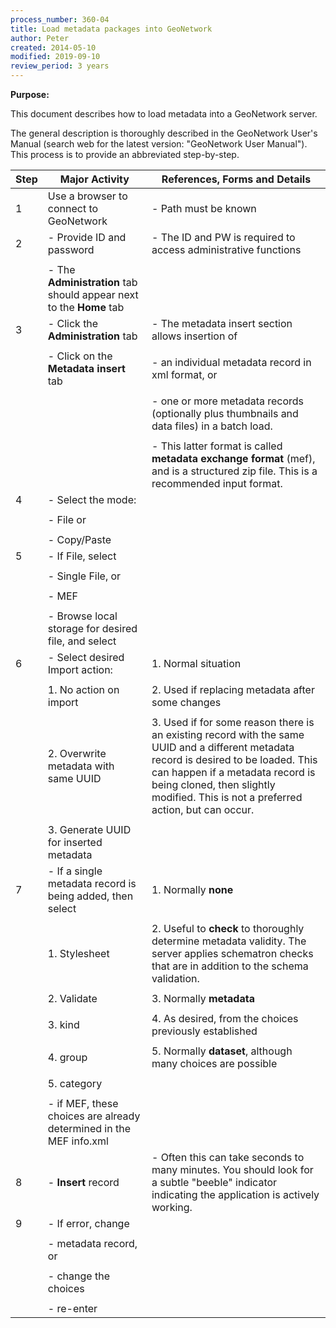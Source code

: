 ```yaml
---
process_number: 360-04
title: Load metadata packages into GeoNetwork
author: Peter
created: 2014-05-10
modified: 2019-09-10
review_period: 3 years
---
```


**Purpose:**



This document describes how to load metadata into a GeoNetwork server.



The general description is thoroughly described in the GeoNetwork User's Manual (search web for the latest version: "GeoNetwork User Manual"). This process is to provide an abbreviated step-by-step.



| **Step** | **Major Activity** | **References, Forms and Details** |
| -------- | ------------------ | --------------------------------- |
| 1 | Use a browser to connect to GeoNetwork | - Path must be known |
| 2 | - Provide ID and password | - The ID and PW is required to access administrative functions |
|  |  |  |
|  | - The **Administration** tab should appear next to the **Home** tab |  |
| 3 | - Click the **Administration** tab | - The metadata insert section allows insertion of |
|  |  |  |
|  | - Click on the **Metadata insert** tab | - an individual metadata record in xml format, or |
|  |  |  |
|  |  | - one or more metadata records (optionally plus thumbnails and data files) in a batch load. |
|  |  |  |
|  |  | - This latter format is called **metadata exchange format** (mef), and is a structured zip file. This is a recommended input format. |
| 4 | - Select the mode: |  |
|  |  |  |
|  | - File or |  |
|  |  |  |
|  | - Copy/Paste |  |
| 5 | - If File, select |  |
|  |  |  |
|  | - Single File, or |  |
|  |  |  |
|  | - MEF |  |
|  |  |  |
|  | - Browse local storage for desired file, and select |  |
| 6 | - Select desired Import action: | 1.  Normal situation |
|  |  |  |
|  | 1.  No action on import | 2.  Used if replacing metadata after some changes |
|  |  |  |
|  | 2.  Overwrite metadata with same UUID | 3.  Used if for some reason there is an existing record with the same UUID and a different metadata record is desired to be loaded. This can happen if a metadata record is being cloned, then slightly modified. This is not a preferred action, but can occur. |
|  |  |  |
|  | 3.  Generate UUID for inserted metadata |  |
| 7 | - If a single metadata record is being added, then select | 1.  Normally **none** |
|  |  |  |
|  | 1.  Stylesheet | 2.  Useful to **check** to thoroughly determine metadata validity. The server applies schematron checks that are in addition to the schema validation. |
|  |  |  |
|  | 2.  Validate | 3.  Normally **metadata** |
|  |  |  |
|  | 3.  kind | 4.  As desired, from the choices previously established |
|  |  |  |
|  | 4.  group | 5.  Normally **dataset**, although many choices are possible |
|  |  |  |
|  | 5.  category |  |
|  |  |  |
|  | - if MEF, these choices are already determined in the MEF info.xml |  |
| 8 | - **Insert** record | - Often this can take seconds to many minutes. You should look for a subtle "beeble" indicator indicating the application is actively working. |
| 9 | - If error, change |  |
|  |  |  |
|  | - metadata record, or |  |
|  |  |  |
|  | - change the choices |  |
|  |  |  |
|  | - re-enter |  |

